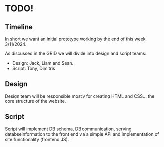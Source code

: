  # TODO!

 ## Timeline
 
 In short we want an initial prototype working by the end of this week 3/11/2024.

 As discussed in the GRID we will divide into design and script teams:
 - Design: Jack, Liam and Sean.
 - Script: Tony, Dimitris

 ## Design

 Design team will be responsible mostly for creating HTML and CSS... the core
 structure of the website.

 ## Script

 Script will implement DB schema, DB communication, serving databseinformation to 
 the front end via a simple API and implementation of site functionality (frontend JS).
